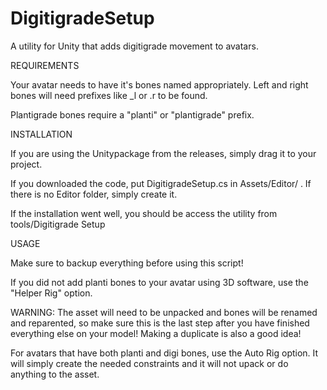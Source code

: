 # DigitigradeSetup
A utility for Unity that adds digitigrade movement to avatars.

REQUIREMENTS

Your avatar needs to have it's bones named appropriately. 
Left and right bones will need prefixes like _l or .r to be found.

Plantigrade bones require a "planti" or "plantigrade" prefix.

INSTALLATION

If you are using the Unitypackage from the releases, simply drag it to your project.

If you downloaded the code, put DigitigradeSetup.cs in Assets/Editor/ .
If there is no Editor folder, simply create it.

If the installation went well, you should be access the utility from tools/Digitigrade Setup

USAGE

Make sure to backup everything before using this script!

If you did not add planti bones to your avatar using 3D software, use the "Helper Rig" option.

WARNING: The asset will need to be unpacked and bones will be renamed and reparented, so make sure this is the last step after you have finished everything else on your model! Making a duplicate is also a good idea!

For avatars that have both planti and digi bones, use the Auto Rig option. It will simply create the needed constraints and it will not upack or do anything to the asset.
